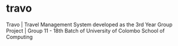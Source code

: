 # travo
Travo | Travel Management System developed as the 3rd Year Group Project | Group 11 - 18th Batch of University of Colombo School of Computing
